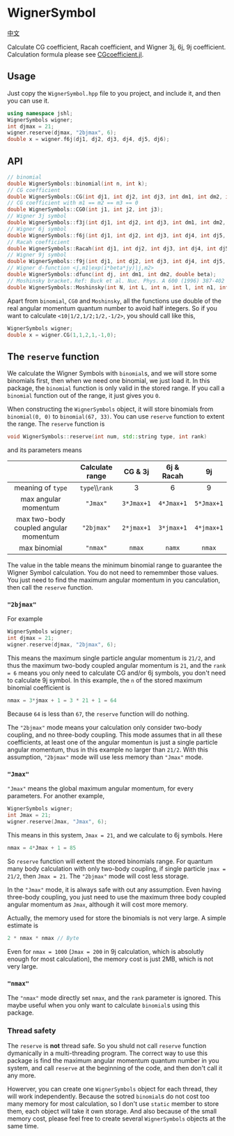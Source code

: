 # WignerSymbol

[中文](README_zh.md)

Calculate CG coefficient, Racah coefficient, and Wigner 3j, 6j, 9j coefficient. Calculation formula please see [CGcoefficient.jl](https://github.com/0382/CGcoefficient.jl).

## Usage

Just copy the `WignerSymbol.hpp` file to you project, and include it, and then you can use it.

```cpp
using namespace jshl;
WignerSymbols wigner;
int djmax = 21;
wigner.reserve(djmax, "2bjmax", 6);
double x = wigner.f6j(dj1, dj2, dj3, dj4, dj5, dj6);
```

## API
```cpp
// binomial
double WignerSymbols::binomial(int n, int k);
// CG coefficient
double WignerSymbols::CG(int dj1, int dj2, int dj3, int dm1, int dm2, int dm3);
// CG coefficient with m1 == m2 == m3 == 0
double WignerSymbols::CG0(int j1, int j2, int j3);
// Wigner 3j symbol
double WignerSymbols::f3j(int dj1, int dj2, int dj3, int dm1, int dm2, int dm3);
// Wigner 6j symbol
double WignerSymbols::f6j(int dj1, int dj2, int dj3, int dj4, int dj5, int dj6);
// Racah coefficient
double WignerSymbols::Racah(int dj1, int dj2, int dj3, int dj4, int dj5, int dj6);
// Wigner 9j symbol
double WignerSymbols::f9j(int dj1, int dj2, int dj3, int dj4, int dj5, int dj6, int dj7, int dj8, int dj9);
// Wigner d-function <j,m1|exp(i*beta*jy)|j,m2>
double WignerSymbols::dfunc(int dj, int dm1, int dm2, double beta);
// Moshinsky bracket，Ref: Buck et al. Nuc. Phys. A 600 (1996) 387-402
double WignerSymbols::Moshinsky(int N, int L, int n, int l, int n1, int l1, int n2, int l2, int lambda, double tan_beta = 1.0);
```
Apart from `binomial`, `CG0` and `Moshinsky`, all the functions use double of the real angular momentum quantum number to avoid half integers. So if you want to calculate `<10|1/2,1/2;1/2,-1/2>`, you should call like this,
```cpp
WignerSymbols wigner;
double x = wigner.CG(1,1,2,1,-1,0);
```

## The `reserve` function

We calculate the Wigner Symbols with `binomial`s, and we will store some binomials first, then when we need one binomial, we just load it. In this package, the `binomial` function is only valid in the stored range. If you call a `binomial` function out of the range, it just gives you `0`.

When constructing the `WignerSymbols` object, it will store binomials from `binomial(0, 0)` to `binomial(67, 33)`. You can use `reserve` function to extent the range. The `reserve` function is
```cpp
void WignerSymbols::reserve(int num, std::string type, int rank)
```
and its parameters means

|                                       | Calculate range  |  CG & 3j   | 6j & Racah |     9j     |
| :-----------------------------------: | :--------------: | :--------: | :--------: | :--------: |
|           meaning of `type`           | `type`\\\\`rank` |     3      |     6      |     9      |
|         max angular momentum          |     `"Jmax"`     | `3*Jmax+1` | `4*Jmax+1` | `5*Jmax+1` |
| max two-body coupled angular momentum |    `"2bjmax"`    | `2*jmax+1` | `3*jmax+1` | `4*jmax+1` |
|             max binomial              |     `"nmax"`     |   `nmax`   |   `namx`   |   `nmax`   |

The value in the table means the minimum binomial range to guarantee the Wigner Symbol calculation. You do not need to rememmber those values. You just need to find the maximum angular momentum in you canculation, then call the `reserve` function.

### `"2bjmax"`

For example

```cpp
WignerSymbols wigner;
int djmax = 21;
wigner.reserve(djmax, "2bjmax", 6);
```

This means the maximum single particle angular momentum is `21/2`, and thus the maximum two-body coupled angular momentum is `21`, and the `rank = 6` means you only need to calculate CG and/or 6j symbols, you don't need to calculate 9j symbol. In this example, the `n` of the stored maximum binomial coefficient is

```cpp
nmax = 3*jmax + 1 = 3 * 21 + 1 = 64
```

Because `64` is less than `67`, the `reserve` function will do nothing.

The `"2bjmax"` mode means your calculation only consider two-body coupling, and no three-body coupling. This mode assumes that in all these coefficients, at least one of the angular momentun is just a single particle angular momentum, thus in this example no larger than `21/2`. With this assumption, `"2bjmax"` mode will use less memory than `"Jmax"` mode.

### `"Jmax"`

`"Jmax"` means the global maximum angular momentum, for every parameters. For another example,

```cpp
WignerSymbols wigner;
int Jmax = 21;
wigner.reserve(Jmax, "Jmax", 6);
```

This means in this system, `Jmax = 21`, and we calculate to 6j symbols. Here
```cpp
nmax = 4*Jmax + 1 = 85
```
So `reserve` function will extent the stored binomials range. For quantum many body calculation with only two-body coupling, if single particle `jmax = 21/2`, then `Jmax = 21`. The `"2bjmax"` mode will cost less storage.

In the `"Jmax"` mode, it is always safe with out any assumption. Even having three-body coupling, you just need to use the maximum three body coupled angular momentum as `Jmax`, although it will cost more memory.

Actually, the memory used for store the binomials is not very large. A simple estimate is
```cpp
2 * nmax * nmax // Byte
```
Even for `nmax = 1000` (`Jmax = 200` in 9j calculation, which is absolutly enough for most calculation), the memory cost is just 2MB, which is not very large.

### `"nmax"`

The `"nmax"` mode directly set `nmax`, and the `rank` parameter is ignored. This maybe useful when you only want to calculate `binomial`s using this package.

### Thread safety

The `reserve` is **not** thread safe. So you shuld not call `reserve` function dymanically in a multi-threading program. The correct way to use this package is find the maximum angular momentum quantum number in you system, and call `reserve` at the beginning of the code, and then don't call it any more.

Howerver, you can create one `WignerSymbols` object for each thread, they will work independently. Because the sotred `binomial`s do not cost too many memory for most calculation, so I don't use `static` member to store them, each object will take it own storage. And also because of the small memory cost, please feel free to create several `WignerSymbols` objects at the same time.
